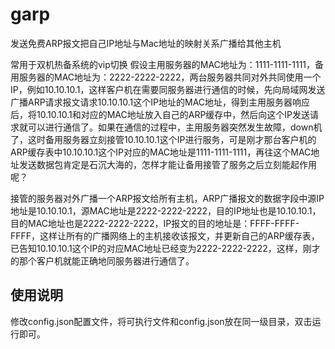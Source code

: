 # garp
发送免费ARP报文把自己IP地址与Mac地址的映射关系广播给其他主机

常用于双机热备系统的vip切换
假设主用服务器的MAC地址为：1111-1111-1111，备用服务器的MAC地址为：2222-2222-2222，两台服务器共同对外共同使用一个IP，例如10.10.10.1，这样客户机在需要同服务器进行通信的时候，先向局域网发送广播ARP请求报文请求10.10.10.1这个IP地址的MAC地址，得到主用服务器响应后，将10.10.10.1和对应的MAC地址放入自己的ARP缓存中，然后向这个IP发送请求就可以进行通信了。如果在通信的过程中，主用服务器突然发生故障，down机了，这时备用服务器立刻接管10.10.10.1这个IP进行服务，可是刚才那台客户机的ARP缓存表中10.10.10.1这个IP对应的MAC地址是1111-1111-1111，再往这个MAC地址发送数据包肯定是石沉大海的，怎样才能让备用接管了服务之后立刻能起作用呢？

接管的服务器对外广播一个ARP报文给所有主机，ARP广播报文的数据字段中源IP地址是10.10.10.1，源MAC地址是2222-2222-2222，目的IP地址也是10.10.10.1，目的MAC地址也是2222-2222-2222，IP报文的目的地址是：FFFF-FFFF-FFFF，这样让所有的广播网络上的主机接收该报文，并更新自己的ARP缓存表，已告知10.10.10.1这个IP的对应MAC地址已经变为2222-2222-2222，这样，刚才的那个客户机就能正确地同服务器进行通信了。

## 使用说明
修改config.json配置文件，将可执行文件和config.json放在同一级目录，双击运行即可。
